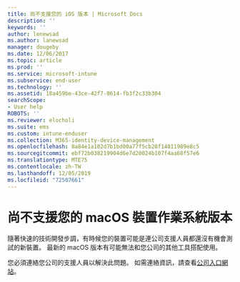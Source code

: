 ```yaml
---
title: 尚不支援您的 iOS 版本 | Microsoft Docs
description: ''
keywords: ''
author: lenewsad
ms.author: lanewsad
manager: dougeby
ms.date: 12/06/2017
ms.topic: article
ms.prod: ''
ms.service: microsoft-intune
ms.subservice: end-user
ms.technology: ''
ms.assetid: 18a459be-43ce-42f7-8614-fb3f2c33b304
searchScope:
- User help
ROBOTS: ''
ms.reviewer: elocholi
ms.suite: ems
ms.custom: intune-enduser
ms.collection: M365-identity-device-management
ms.openlocfilehash: 8a84e1a102d7b1bd00a77f5cb28f14811989e8c5
ms.sourcegitcommit: ebf72b038219904d6e7d20024b107f4aa68f57e6
ms.translationtype: MTE75
ms.contentlocale: zh-TW
ms.lasthandoff: 12/05/2019
ms.locfileid: "72507661"
---
```

# <a name="your-macos-devices-operating-system-version-isnt-yet-supported"></a>尚不支援您的 macOS 裝置作業系統版本

隨著快速的技術開發步調，有時候您的裝置可能是連公司支援人員都還沒有機會測試的新裝置。 最新的 macOS 版本有可能無法和您公司的其他工具搭配使用。

您必須連絡您公司的支援人員以解決此問題。 如需連絡資訊，請查看[公司入口網站](https://go.microsoft.com/fwlink/?linkid=2010980)。
